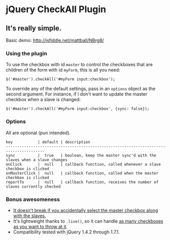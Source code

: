 # jQuery CheckAll Plugin #

## It's really simple. ##

Basic demo: http://jsfiddle.net/mattball/NBrg8/

### Using the plugin ###

To use the checkbox with id `master` to control the checkboxes that are children of the form with id `myForm`, this is all you need:

```
$('#master').checkAll('#myForm input:checkbox');
```

To override any of the default settings, pass in an `options` object as the second argument. For instance, if I don't want to update the master checkbox when a slave is changed:

```
$('#master').checkAll('#myForm input:checkbox', {sync: false});
```

### Options ###

All are optional (pun intended).

```
key           | default | description
---------------------------------------------------------------------------------------
sync          |  true   | boolean, keep the master sync'd with the slaves when a slave changes
onClick       |  null   | callback function, called whenever a slave checkbox is clicked
onMasterClick |  null   | callback function, called when the master checkbox is clicked
reportTo      |  null   | callback function, receives the number of slaves currently checked
```
     
### Bonus awesomeness ###

- [It doesn't break if you accidentally select the master checkbox along with the slaves.](http://jsfiddle.net/mattball/fCEPa/)
- It's lightweight thanks to `.live()`, so it can handle [as many checkboxes as you want to throw at it](http://jsfiddle.net/mattball/ZBjUV/).
- Compatibility tested with jQuery 1.4.2 through 1.7.1.